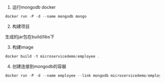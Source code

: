  1. 运行mongodb docker
 ```java
docker run -P -d --name mongodb mongo
```

2. 构建项目

生成的jar包在build/libs下

3. 构建image
```java
docker build -t microservicedemo/employee .
```

4. 创建连接到mongodb的容器

```java
docker run -P -d --name employee --link mongodb microservicedemo/employee
```
 